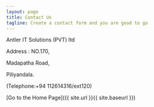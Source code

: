 ```yaml
---
layout: page
title: Contact Us
tagline: Create a contact form and you are good to go
---
```


Antler IT Solutions (PVT) ltd

Address : NO.170,

Madapatha Road,

Piliyandala.

(Telephone:+94 112614316/ext120)

[Go to the Home Page]({{ site.url }}{{ site.baseurl }})

